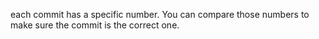 each commit has a specific number. You can compare those numbers to make sure the commit is the correct one.
